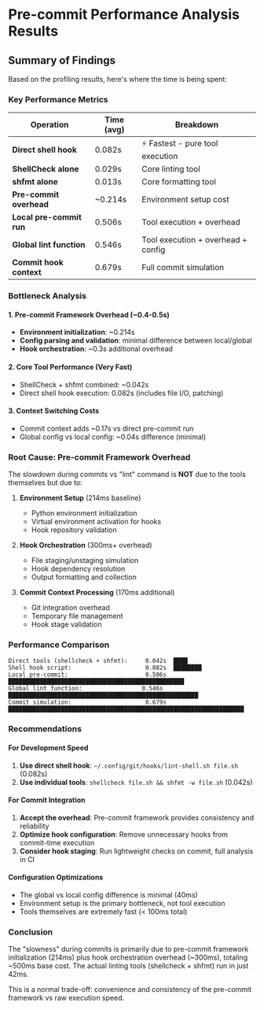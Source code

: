 # Pre-commit Performance Analysis Results

## Summary of Findings

Based on the profiling results, here's where the time is being spent:

### Key Performance Metrics

| Operation | Time (avg) | Breakdown |
|-----------|------------|-----------|
| **Direct shell hook** | 0.082s | ⚡ Fastest - pure tool execution |
| **ShellCheck alone** | 0.029s | Core linting tool |
| **shfmt alone** | 0.013s | Core formatting tool |
| **Pre-commit overhead** | ~0.214s | Environment setup cost |
| **Local pre-commit run** | 0.506s | Tool execution + overhead |
| **Global lint function** | 0.546s | Tool execution + overhead + config |
| **Commit hook context** | 0.679s | Full commit simulation |

### Bottleneck Analysis

#### 1. Pre-commit Framework Overhead (~0.4-0.5s)

- **Environment initialization**: ~0.214s
- **Config parsing and validation**: minimal difference between local/global
- **Hook orchestration**: ~0.3s additional overhead

#### 2. Core Tool Performance (Very Fast)

- ShellCheck + shfmt combined: ~0.042s
- Direct shell hook execution: 0.082s (includes file I/O, patching)

#### 3. Context Switching Costs

- Commit context adds ~0.17s vs direct pre-commit run
- Global config vs local config: ~0.04s difference (minimal)

### Root Cause: Pre-commit Framework Overhead

The slowdown during commits vs "lint" command is **NOT** due to the tools themselves but due to:

1. **Environment Setup** (214ms baseline)
   - Python environment initialization
   - Virtual environment activation for hooks
   - Hook repository validation

2. **Hook Orchestration** (300ms+ overhead)
   - File staging/unstaging simulation
   - Hook dependency resolution
   - Output formatting and collection

3. **Commit Context Processing** (170ms additional)
   - Git integration overhead
   - Temporary file management
   - Hook stage validation

### Performance Comparison

```text
Direct tools (shellcheck + shfmt):     0.042s  ████
Shell hook script:                     0.082s  ████████
Local pre-commit:                      0.506s  ██████████████████████████████████████████████████
Global lint function:                 0.546s  ██████████████████████████████████████████████████████
Commit simulation:                     0.679s  ███████████████████████████████████████████████████████████████████
```

### Recommendations

#### For Development Speed

1. **Use direct shell hook**: `~/.config/git/hooks/lint-shell.sh file.sh` (0.082s)
2. **Use individual tools**: `shellcheck file.sh && shfmt -w file.sh` (0.042s)

#### For Commit Integration

1. **Accept the overhead**: Pre-commit framework provides consistency and reliability
2. **Optimize hook configuration**: Remove unnecessary hooks from commit-time execution
3. **Consider hook staging**: Run lightweight checks on commit, full analysis in CI

#### Configuration Optimizations

- The global vs local config difference is minimal (40ms)
- Environment setup is the primary bottleneck, not tool execution
- Tools themselves are extremely fast (< 100ms total)

### Conclusion

The "slowness" during commits is primarily due to pre-commit framework initialization (214ms) plus hook orchestration overhead (~300ms), totaling ~500ms base cost. The actual linting tools (shellcheck + shfmt) run in just 42ms.

This is a normal trade-off: convenience and consistency of the pre-commit framework vs raw execution speed.
